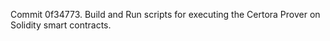 Commit 0f34773.                    Build and Run scripts for executing the Certora Prover on Solidity smart contracts.